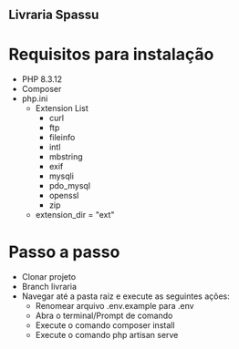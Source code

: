 ## Livraria Spassu

# Requisitos para instalação

-   PHP 8.3.12
-   Composer
-   php.ini
    -   Extension List
        -   curl
        -   ftp
        -   fileinfo
        -   intl
        -   mbstring
        -   exif
        -   mysqli
        -   pdo_mysql
        -   openssl
        -   zip
    -   extension_dir = "ext"

# Passo a passo

-   Clonar projeto
-   Branch livraria
-   Navegar até a pasta raiz e execute as seguintes ações:
    -   Renomear arquivo .env.example para .env
    -   Abra o terminal/Prompt de comando
    -   Execute o comando composer install
    -   Execute o comando php artisan serve
